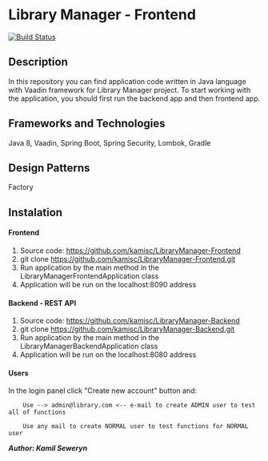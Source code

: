 # Library Manager - Frontend

[![Build Status](https://travis-ci.org/kamisc/LibraryManager-Frontend.svg?branch=master)](https://travis-ci.org/kamisc/LibraryManager-Frontend)

## Description
In this repository you can find application code written in Java language with Vaadin framework for Library Manager project. 
To start working with the application, you should first run the backend app and then frontend app. 

## Frameworks and Technologies
Java 8, Vaadin, Spring Boot, Spring Security, Lombok, Gradle

## Design Patterns
Factory

## Instalation
#### Frontend
1. Source code: https://github.com/kamisc/LibraryManager-Frontend
2. git clone https://github.com/kamisc/LibraryManager-Frontend.git
3. Run application by the main method in the LibraryManagerFrontendApplication class
4. Application will be run on the localhost:8090 address

#### Backend - REST API
1. Source code: https://github.com/kamisc/LibraryManager-Backend
2. git clone https://github.com/kamisc/LibraryManager-Backend.git
3. Run application by the main method in the LibraryManagerBackendApplication class
4. Application will be run on the localhost:8080 address

#### Users
In the login panel click "Create new account" button and:

        Use --> admin@library.com <-- e-mail to create ADMIN user to test all of functions
        
        Use any mail to create NORMAL user to test functions for NORMAL user

**_Author: Kamil Seweryn_**